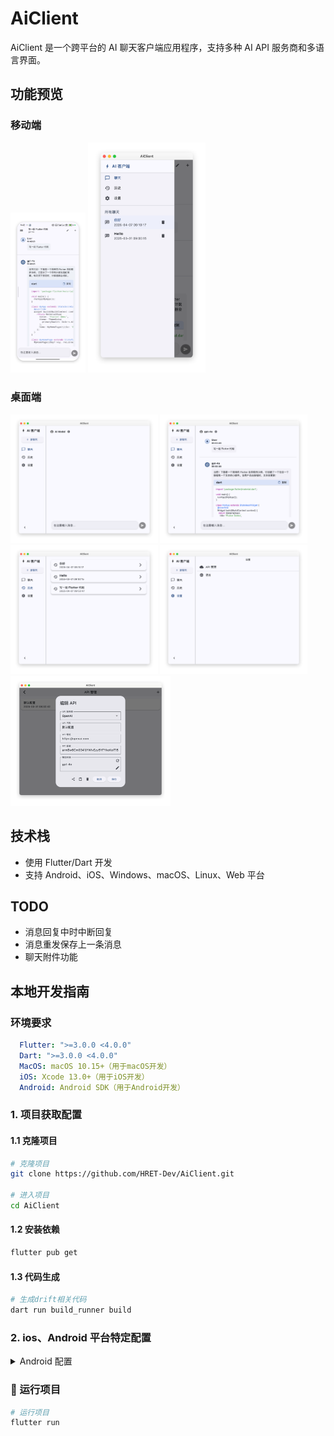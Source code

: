 # AiClient

AiClient 是一个跨平台的 AI 聊天客户端应用程序，支持多种 AI API 服务商和多语言界面。

## 功能预览
### 移动端
<img src="./README/mobile_chat.png" alt="chat" style="zoom:25%;" />
<img src="./README/mobile_sidebar.png" alt="chat" style="zoom:36%;" />

### 桌面端
<img src="./README/home.png" alt="chat" style="zoom:23%;" />
<img src="./README/chat.png" alt="chat" style="zoom:23%;" />
<img src="./README/history.png" alt="chat" style="zoom:23%;" />
<img src="./README/setting.png" alt="chat" style="zoom:23%;" />
<img src="./README/setting_api.png" alt="chat" style="zoom:25%;" />


## 技术栈

- 使用 Flutter/Dart 开发
- 支持 Android、iOS、Windows、macOS、Linux、Web 平台

## TODO

- 消息回复中时中断回复
- 消息重发保存上一条消息
- 聊天附件功能

## 本地开发指南

### 环境要求
```yaml
  Flutter: ">=3.0.0 <4.0.0"
  Dart: ">=3.0.0 <4.0.0"
  MacOS: macOS 10.15+（用于macOS开发）
  iOS: Xcode 13.0+（用于iOS开发）
  Android: Android SDK（用于Android开发）
```

### 1. 项目获取配置

#### 1.1 克隆项目
```bash
# 克隆项目
git clone https://github.com/HRET-Dev/AiClient.git

# 进入项目
cd AiClient
```
#### 1.2 安装依赖
```bash
flutter pub get
```

#### 1.3 代码生成
```bash
# 生成drift相关代码
dart run build_runner build
```

### 2. ios、Android 平台特定配置
<details>
<summary>Android 配置</summary>
</br>

  #### 2.1 环境要求
  ```yaml
  Jdk: 17+
  ```

  #### 2.2 生成签名文件 跟随提示输入即可
  **PS：请牢记输入的密钥库口令和密钥口令**
  ```bash
  keytool -genkeypair -alias aiclient-key -keyalg RSA -keysize 2048 -validity 36500 -keystore android/app/aiclient-keystore.p12 -storetype PKCS12
  ```

  #### 2.3 配置签名文件
  ```bash
  cat <<EOF > android/key.properties
  storePassword=密钥库口令
  keyPassword=密钥口令
  keyAlias=aiclient-key
  storeFile=../app/aiclient-keystore.p12
  EOF
  ```

</details>

### 🎉 运行项目
```bash
# 运行项目
flutter run
```